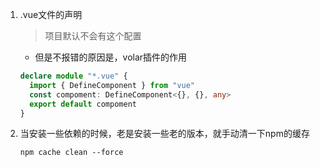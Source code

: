 1. .vue文件的声明

   > 项目默认不会有这个配置

   - 但是不报错的原因是，volar插件的作用

   ~~~ts
   declare module "*.vue" {
     import { DefineComponent } from "vue"
     const compoment: DefineComponent<{}, {}, any>
     export default compoment
   }
   ~~~

   



2. 当安装一些依赖的时候，老是安装一些老的版本，就手动清一下npm的缓存

   ~~~
   npm cache clean --force
   ~~~

   

